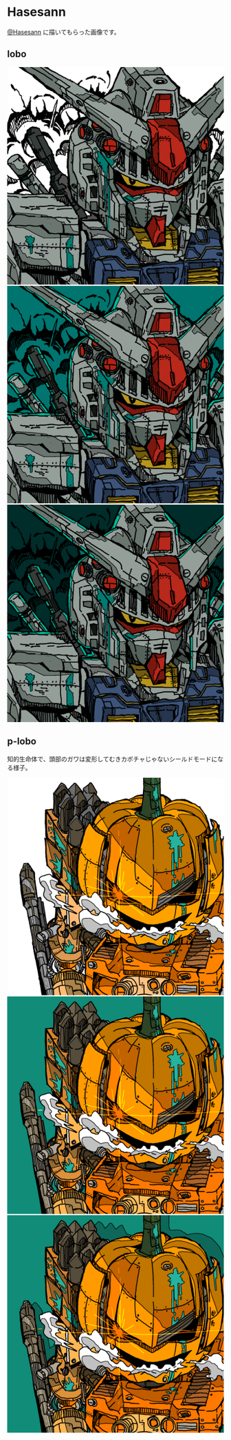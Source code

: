# Hasesann

[@Hasesann](https://twitter.com/iLoveCitizens) に描いてもらった画像です。

## lobo

![](./transparent_lobo.png)
![](./light_lobo.png)
![](./duly_lobo.png)

## p-lobo

知的生命体で、頭部のガワは変形してむきカボチャじゃないシールドモードになる様子。

![](./p_transparent_lobo.png)
![](./p_green_lobo.png)
![](./p_shadow_lobo.png)
